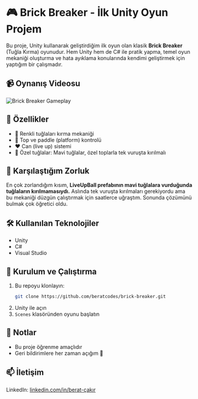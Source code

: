 # 🎮 Brick Breaker - İlk Unity Oyun Projem

Bu proje, Unity kullanarak geliştirdiğim ilk oyun olan klasik **Brick Breaker** (Tuğla Kırma) oyunudur. Hem Unity hem de C# ile pratik yapma, temel oyun mekaniği oluşturma ve hata ayıklama konularında kendimi geliştirmek için yaptığım bir çalışmadır.

## 📹 Oynanış Videosu

![Brick Breaker Gameplay](assets/brick-breaker-game-short.gif)

## 🚀 Özellikler

- 🧱 Renkli tuğlaları kırma mekaniği  
- 🏐 Top ve paddle (platform) kontrolü  
- ❤️ Can (live up) sistemi  
- 🔵 Özel tuğlalar: Mavi tuğlalar, özel toplarla tek vuruşta kırılmalı

## 🧠 Karşılaştığım Zorluk

En çok zorlandığım kısım, **LiveUpBall prefabının mavi tuğlalara vurduğunda tuğlaların kırılmamasıydı.** Aslında tek vuruşta kırılmaları gerekiyordu ama bu mekaniği düzgün çalıştırmak için saatlerce uğraştım. Sonunda çözümünü bulmak çok öğretici oldu.

## 🛠️ Kullanılan Teknolojiler

- Unity
- C#
- Visual Studio

## 🔧 Kurulum ve Çalıştırma

1. Bu repoyu klonlayın:
    ```bash
    git clone https://github.com/beratcodes/brick-breaker.git
    ```
2. Unity ile açın
3. `Scenes` klasöründen oyunu başlatın

## 📌 Notlar

- Bu proje öğrenme amaçlıdır
- Geri bildirimlere her zaman açığım 🙌

## 📫 İletişim

LinkedIn: [linkedin.com/in/berat-çakır](https://linkedin.com/in/berat-çakır)
